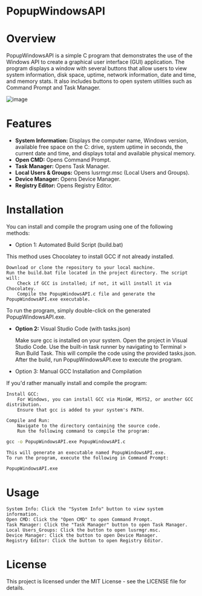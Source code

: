 # PopupWindowsAPI

# Overview

PopupWindowsAPI is a simple C program that demonstrates the use of the Windows API to create a graphical user interface (GUI) application. The program displays a window with several buttons that allow users to view system information, disk space, uptime, network information, date and time, and memory stats. It also includes buttons to open system utilities such as Command Prompt and Task Manager.

![image](https://github.com/user-attachments/assets/6e4dcbcf-8859-4b39-bfa1-34aaaf1bd378)

# Features

- **System Information:** Displays the computer name, Windows version, available free space on the C: drive, system uptime in seconds, the current date and time, and displays total and available physical memory.
- **Open CMD:** Opens Command Prompt.
- **Task Manager:** Opens Task Manager.
- **Local Users & Groups:** Opens lusrmgr.msc (Local Users and Groups).
- **Device Manager:** Opens Device Manager.
- **Registry Editor:** Opens Registry Editor.

# Installation

You can install and compile the program using one of the following methods:

- Option 1: Automated Build Script (build.bat)

This method uses Chocolatey to install GCC if not already installed.

    Download or clone the repository to your local machine.
    Run the build.bat file located in the project directory. The script will:
        Check if GCC is installed; if not, it will install it via Chocolatey.
        Compile the PopupWindowsAPI.c file and generate the PopupWindowsAPI.exe executable.

To run the program, simply double-click on the generated PopupWindowsAPI.exe.

- **Option 2:** Visual Studio Code (with tasks.json)

    Make sure gcc is installed on your system.
    Open the project in Visual Studio Code.
    Use the built-in task runner by navigating to Terminal > Run Build Task. This will compile the code using the provided tasks.json.
    After the build, run PopupWindowsAPI.exe to execute the program.

- Option 3: Manual GCC Installation and Compilation

If you'd rather manually install and compile the program:

    Install GCC:
        For Windows, you can install GCC via MinGW, MSYS2, or another GCC distribution.
        Ensure that gcc is added to your system's PATH.

    Compile and Run:
        Navigate to the directory containing the source code.
        Run the following command to compile the program:

```cmd
gcc -o PopupWindowsAPI.exe PopupWindowsAPI.c
```

    This will generate an executable named PopupWindowsAPI.exe.
    To run the program, execute the following in Command Prompt:

```cmd
PopupWindowsAPI.exe
```

# Usage

    System Info: Click the "System Info" button to view system information.
    Open CMD: Click the "Open CMD" to open Command Prompt.
    Task Manager: Click the "Task Manager" button to open Task Manager.
    Local Users_Groups: Click the button to open lusrmgr.msc.
    Device Manager: Click the button to open Device Manager.
    Registry Editor: Click the button to open Registry Editor.

# License

This project is licensed under the MIT License - see the LICENSE file for details.
